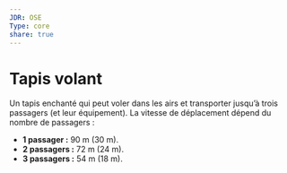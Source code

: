 ```yaml
---
JDR: OSE
Type: core
share: true
---
```

# Tapis volant

Un tapis enchanté qui peut voler dans les airs et transporter jusqu’à trois passagers (et leur équipement). La vitesse de déplacement dépend du nombre de passagers :

- **1 passager :** 90 m (30 m).
- **2 passagers :** 72 m (24 m).
- **3 passagers :** 54 m (18 m).